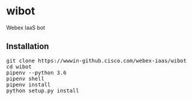 # wibot

Webex IaaS bot

## Installation
<pre>
git clone https://wwwin-github.cisco.com/webex-iaas/wibot
cd wibot
pipenv --python 3.6
pipenv shell
pipenv install
python setup.py install
</pre>
